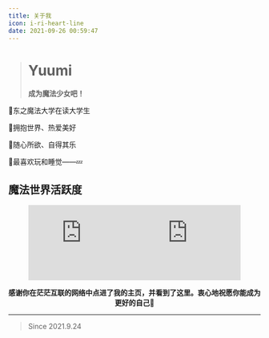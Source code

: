 ```yaml
---
title: 关于我
icon: i-ri-heart-line
date: 2021-09-26 00:59:47
---
```


> 
>
> # Yuumi
>
> **成为魔法少女吧！**
>
>


🌸东之魔法大学在读大学生

🌸拥抱世界、热爱美好

🌸随心所欲、自得其乐

🌸最喜欢玩和睡觉——💤



## 魔法世界活跃度

<figure style="display: flex">
    <embed src="https://wakatime.com/share/@Yuumi/a49b3681-974e-4998-9b41-9e5a5c8ada63.svg" width=50% />
	<embed src="https://wakatime.com/share/@Yuumi/03d69028-f46a-428b-a168-2696cb23afe7.svg" width=50% />
</figure>


<div style="text-align: center"><b>感谢你在茫茫互联的网络中点进了我的主页，并看到了这里。衷心地祝愿你能成为更好的自己💛</b></div>

---

<div class="primary">

>Since  2021.9.24

</div>

